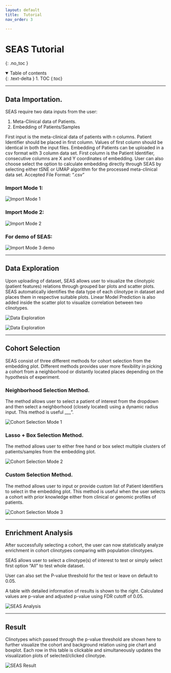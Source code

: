 ```yaml
---
layout: default
title:  Tutorial
nav_order: 3

---
```


# SEAS Tutorial
{: .no_toc }

<details open markdown="block">
  <summary>
    Table of contents
  </summary>
  {: .text-delta }
1. TOC
{:toc}
</details>

---

## Data Importation.

SEAS require two data inputs from the user:
1.	Meta-Clinical data of Patients.
2.	Embedding of Patients/Samples

First input is the meta-clinical data of patients with n columns. Patient Identifier should be placed in first column. Values of first column should be identical in both the input files. Embedding of Patients can be uploaded in a csv format with 3 column data set. First column is the Patient Identifier, consecutive columns are X and Y coordinates of embedding. User can also choose select the option to calculate embedding directly through SEAS by selecting either tSNE or UMAP algorithm for the processed meta-clinical data set.
Accepted File Format: “.csv”

### Import Mode 1:

![Import Mode 1](https://aimed-uab.github.io/SEAS/docs/images/demo/ImportMode1.png)

### Import Mode 2:

![Import Mode 2](https://aimed-uab.github.io/SEAS/docs/images/demo/ImportMode2.png)

### For demo of SEAS:

![Import Mode 3 demo](https://aimed-uab.github.io/SEAS/docs/images/demo/ImportMode3_demo.png)

---

## Data Exploration

Upon uploading of dataset, SEAS allows user to visualize the clinotypic (patient features) relations through grouped bar plots and scatter plots.
SEAS automatically identifies the data type of each clinotype in dataset and places them in respective suitable plots. 
Linear Model Prediction is also added inside the scatter plot to visualize correlation between two clinotypes.

![Data Exploration](https://aimed-uab.github.io/SEAS/docs/images/demo/DataExplore1.png)

![Data Exploration](https://aimed-uab.github.io/SEAS/docs/images/demo/DataExplore2.png)

---

##	Cohort Selection

SEAS consist of three different methods for cohort selection from the embedding plot. Different methods provides user more flexibility in picking a cohort from a neighborhood or distantly located places depending on the hypothesis of experiment.

###	Neighborhood Selection Method.
The method allows user to select a patient of interest from the dropdown and then select a neighborhood (closely located) using a dynamic radius input. This method is useful ___”.

![Cohort Selection Mode 1](https://aimed-uab.github.io/SEAS/docs/images/demo/SelectionMode1.png)


###	Lasso + Box Selection Method. 
The method allows user to either free hand or box select multiple clusters of patients/samples from the embedding plot. 

![Cohort Selection Mode 2](https://aimed-uab.github.io/SEAS/docs/images/demo/SelectionMode2.png)

###	Custom Selection Method.
The method allows user to input or provide custom list of Patient Identifiers to select in the embedding plot. This method is useful when the user selects a cohort with prior knowledge either from clinical or genomic profiles of patients. 

![Cohort Selection Mode 3](https://aimed-uab.github.io/SEAS/docs/images/demo/SelectionMode3.png)

---

##	Enrichment Analysis

After successfully selecting a cohort, the user can now statistically analyze enrichment in cohort clinotypes comparing with population clinotypes. 

SEAS allows user to select a clinotype(s) of interest to test or simply select first option “All” to test whole dataset. 

User can also set the P-value threshold for the test or leave on default to 0.05.

A table with detailed information of results is shown to the right. Calculated values are p-value and adjusted p-value using FDR cutoff of 0.05.

![SEAS Analysis](https://aimed-uab.github.io/SEAS/docs/images/demo/Analysis.png)

---

##	Result 

Clinotypes which passed through the p-value threshold are shown here to further visualize the cohort and background relation using pie chart and boxplot. 
Each row in this table is clickable and simultaneously updates the visualization plots of selected/clicked clinotype.

![SEAS Result ](https://aimed-uab.github.io/SEAS/docs/images/demo/Results.png)
